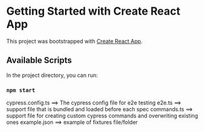 # Getting Started with Create React App

This project was bootstrapped with [Create React App](https://github.com/facebook/create-react-app).

## Available Scripts

In the project directory, you can run:

### `npm start`

cypress.config.ts ==> The cypress config file for e2e testing
e2e.ts ==> support file that is bundled and loaded before each spec
commands.ts ==> support file for creating custom cypress commands and overwriting existing ones
example.json ==> example of fixtures file/folder

